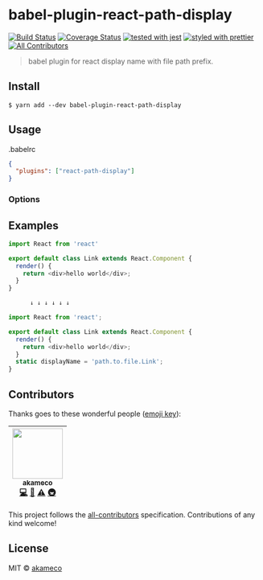 # babel-plugin-react-path-display

[![Build Status](https://travis-ci.org/akameco/babel-plugin-react-path-display.svg?branch=master)](https://travis-ci.org/akameco/babel-plugin-react-path-display)
[![Coverage Status](https://coveralls.io/repos/github/akameco/babel-plugin-react-path-display/badge.svg?branch=master)](https://coveralls.io/github/akameco/babel-plugin-react-path-display?branch=master)
[![tested with jest](https://img.shields.io/badge/tested_with-jest-99424f.svg)](https://github.com/facebook/jest)
[![styled with prettier](https://img.shields.io/badge/styled_with-prettier-ff69b4.svg)](https://github.com/prettier/prettier)
[![All Contributors](https://img.shields.io/badge/all_contributors-1-orange.svg?style=flat-square)](#contributors)

> babel plugin for react display name with file path prefix.

## Install

```
$ yarn add --dev babel-plugin-react-path-display
```

## Usage

.babelrc

```json
{
  "plugins": ["react-path-display"]
}
```

### Options

## Examples

```js
import React from 'react'

export default class Link extends React.Component {
  render() {
    return <div>hello world</div>;
  }
}

      ↓ ↓ ↓ ↓ ↓ ↓

import React from 'react';

export default class Link extends React.Component {
  render() {
    return <div>hello world</div>;
  }
  static displayName = 'path.to.file.Link';
}
```

## Contributors

Thanks goes to these wonderful people ([emoji key](https://github.com/kentcdodds/all-contributors#emoji-key)):

<!-- ALL-CONTRIBUTORS-LIST:START - Do not remove or modify this section -->

<!-- prettier-ignore -->
| [<img src="https://avatars2.githubusercontent.com/u/4002137?v=4" width="100px;"/><br /><sub><b>akameco</b></sub>](http://akameco.github.io)<br />[💻](https://github.com/akameco/babel-plugin-react-path-display/commits?author=akameco "Code") [📖](https://github.com/akameco/babel-plugin-react-path-display/commits?author=akameco "Documentation") [⚠️](https://github.com/akameco/babel-plugin-react-path-display/commits?author=akameco "Tests") [🚇](#infra-akameco "Infrastructure (Hosting, Build-Tools, etc)") |
| :---: |

<!-- ALL-CONTRIBUTORS-LIST:END -->

This project follows the [all-contributors](https://github.com/kentcdodds/all-contributors) specification. Contributions of any kind welcome!

## License

MIT © [akameco](http://akameco.github.io)
